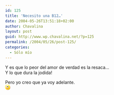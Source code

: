 ```yaml
---
id: 125
title: 'Necesito una B12…'
date: 2004-05-26T13:51:18+02:00
author: Chavalina
layout: post
guid: http://www.wp.chavalina.net/?p=125
permalink: /2004/05/26/post-125/
categories:
  - Sólo mío
---
```

Y es que lo peor del amor de verdad es la resaca…  
Y lo que dura la jodida!

Pero yo creo que ya voy adelante.  
<img src="/imagenes/emoticonos/sonrisa.gif" width="16" height="16" />